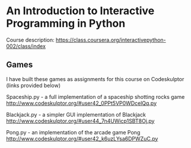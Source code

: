 # An Introduction to Interactive Programming in Python

Course description:
https://class.coursera.org/interactivepython-002/class/index

## Games
I have built these games as assignments for this course on Codeskulptor (links provided below)

Spaceship.py - a full implementation of a spaceship shotting rocks game<br />
http://www.codeskulptor.org/#user42_0PPt5VP0WDcelQq.py

Blackjack.py - a simpler GUI implementation of Blackjack<br />
http://www.codeskulptor.org/#user44_7n4UWicp1SBT8Oj.py

Pong.py - an implementation of the arcade game Pong<br />
http://www.codeskulptor.org/#user42_k6uzLYsa6DPWZuC.py